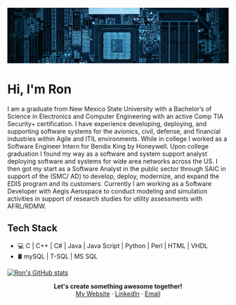 ![Header](https://github.com/ronaldrespinoza/ronaldrespinoza/blob/master/img/banner.png)

# Hi, I'm Ron

I am a graduate from New Mexico State University with a Bachelor’s of Science in Electronics and Computer Engineering with an active Comp TIA Security+ certification. I have experience developing, deploying, and supporting software systems for the avionics, civil, defense, and financial industries within Agile and ITIL environments. While in college I worked as a Software Engineer Intern for Bendix King by Honeywell. Upon college graduation I found my way as a software and system support analyst deploying software and systems for wide area networks across the US. I then got my start as a Software Analyst in the public sector through SAIC in support of the (SMC/ AD) to develop, deploy, modernize, and expand the EDIS program and its customers. Currently I am working as a Software Developer with Aegis Aerospace to conduct modeling and simulation activities in support of research studies for utility assessments with AFRL/RDMW.

## Tech Stack
* 💻 C | C++ | C# | Java | Java Script | Python | Perl | HTML | VHDL
* 🛢️ mySQL | T-SQL | MS SQL


[![Ron's GitHub stats](https://github-readme-stats.vercel.app/api?username=ronaldrespinoza&&show_icons=true&title_color=ffc857&icon_color=8ac926&text_color=daf7dc&bg_color=151515)](https://github.com/ronaldrespinoza)

<p align=center>
<b>Let's create something awesome together!</b> <br>
<a href="https://ronaldrespinoza.github.io/">My Website</a> · <a href="https://www.linkedin.com/in/ronaldrespinoza">LinkedIn</a> · <a href="mailto:ronaldrespinoza@gmail.com">Email</a>
</p>

